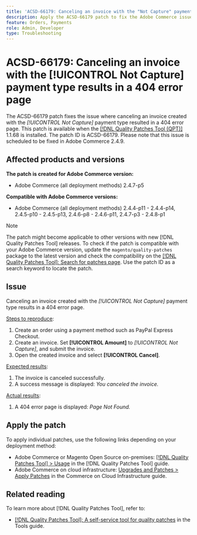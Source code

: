 ```yaml
---
title: 'ACSD-66179: Canceling an invoice with the "Not Capture" payment type results in a 404 error page'
description: Apply the ACSD-66179 patch to fix the Adobe Commerce issue where canceling an invoice with the "Not Capture" payment type led to a 404 error page.
feature: Orders, Payments
role: Admin, Developer
type: Troubleshooting
---
```


# ACSD-66179: Canceling an invoice with the [!UICONTROL Not Capture] payment type results in a 404 error page

The ACSD-66179 patch fixes the issue where canceling an invoice created with the *[!UICONTROL Not Capture]* payment type resulted in a 404 error page. This patch is available when the [[!DNL Quality Patches Tool (QPT)]](/help/tools/quality-patches-tool/quality-patches-tool-to-self-serve-quality-patches.md) 1.1.68 is installed. The patch ID is ACSD-66179. Please note that this issue is scheduled to be fixed in Adobe Commerce 2.4.9.

## Affected products and versions

**The patch is created for Adobe Commerce version:**

* Adobe Commerce (all deployment methods) 2.4.7-p5

**Compatible with Adobe Commerce versions:**

* Adobe Commerce (all deployment methods) 2.4.4-p11 - 2.4.4-p14, 2.4.5-p10 - 2.4.5-p13, 2.4.6-p8 - 2.4.6-p11, 2.4.7-p3 - 2.4.8-p1

>[!NOTE]
>
>The patch might become applicable to other versions with new [!DNL Quality Patches Tool] releases. To check if the patch is compatible with your Adobe Commerce version, update the `magento/quality-patches` package to the latest version and check the compatibility on the [[!DNL Quality Patches Tool]: Search for patches page](https://experienceleague.adobe.com/tools/commerce-quality-patches/index.html). Use the patch ID as a search keyword to locate the patch.

## Issue

Canceling an invoice created with the *[!UICONTROL Not Capture]* payment type results in a 404 error page.

<u>Steps to reproduce</u>:

1. Create an order using a payment method such as PayPal Express Checkout.
1. Create an invoice. Set **[!UICONTROL Amount]** to *[!UICONTROL Not Capture]*, and submit the invoice.
1. Open the created invoice and select **[!UICONTROL Cancel]**.

<u>Expected results</u>:

1. The invoice is canceled successfully.
1. A success message is displayed: *You canceled the invoice.*

<u>Actual results</u>:

1. A 404 error page is displayed: *Page Not Found.*

## Apply the patch

To apply individual patches, use the following links depending on your deployment method:

* Adobe Commerce or Magento Open Source on-premises: [[!DNL Quality Patches Tool] > Usage](/help/tools/quality-patches-tool/usage.md) in the [!DNL Quality Patches Tool] guide.
* Adobe Commerce on cloud infrastructure: [Upgrades and Patches > Apply Patches](https://experienceleague.adobe.com/docs/commerce-cloud-service/user-guide/develop/upgrade/apply-patches.html) in the Commerce on Cloud Infrastructure guide.

## Related reading

To learn more about [!DNL Quality Patches Tool], refer to:

* [[!DNL Quality Patches Tool]: A self-service tool for quality patches](/help/tools/quality-patches-tool/quality-patches-tool-to-self-serve-quality-patches.md) in the Tools guide.
